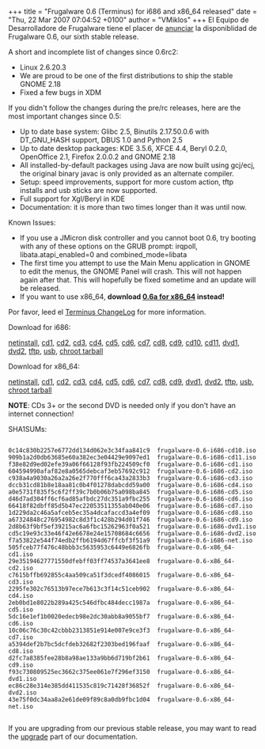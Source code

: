 +++
title = "Frugalware 0.6 (Terminus) for i686 and x86_64 released"
date = "Thu, 22 Mar 2007 07:04:52 +0100"
author = "VMiklos"
+++
El Equipo de Desarrolladore de Frugalware tiene el placer de [anunciar](/news/57) la disponiblidad de Frugalware 0.6, our sixth stable release.  

 A short and incomplete list of changes since 0.6rc2:  

* Linux 2.6.20.3
* We are proud to be one of the first distributions to ship the stable GNOME 2.18
* Fixed a few bugs in XDM


 If you didn't follow the changes during the pre/rc releases, here are the most important changes since 0.5:  

* Up to date base system: Glibc 2.5, Binutils 2.17.50.0.6 with DT\_GNU\_HASH support, DBUS 1.0 and Python 2.5
* Up to date desktop packages: KDE 3.5.6, XFCE 4.4, Beryl 0.2.0, OpenOffice 2.1, Firefox 2.0.0.2 and GNOME 2.18
* All installed-by-default packages using Java are now built using gcj/ecj, the original binary javac is only provided as an alternate compiler.
* Setup: speed improvements, support for more custom action, tftp installs and usb sticks are now supported.
* Full support for Xgl/Beryl in KDE
* Documentation: it is more than two times longer than it was until now.


 Known Issues:  

* If you use a JMicron disk controller and you cannot boot 0.6, try booting with any of these options on the GRUB prompt: irqpoll, libata.atapi\_enabled=0 and combined\_mode=libata
* The first time you attempt to use the Main Menu application in GNOME to edit the menus, the GNOME Panel will crash. This will not happen again after that. This will hopefully be fixed sometime and an update will be released.
* If you want to use x86\_64, **download [0.6a for x86\_64](/news/67) instead!**


 Por favor, leed el [Terminus ChangeLog](http://ftp.frugalware.org/pub/frugalware/frugalware-0.6/ChangeLog.txt) for more information.  

 Download for i686:  

[netinstall](/download/frugalware-0.6-iso/frugalware-0.6-i686-net.iso),
 [cd1](/download/frugalware-0.6-iso/frugalware-0.6-i686-cd1.iso),
 [cd2](/download/frugalware-0.6-iso/frugalware-0.6-i686-cd2.iso),
 [cd3](/download/frugalware-0.6-iso/frugalware-0.6-i686-cd3.iso),
 [cd4](/download/frugalware-0.6-iso/frugalware-0.6-i686-cd4.iso),
 [cd5](/download/frugalware-0.6-iso/frugalware-0.6-i686-cd5.iso),
 [cd6](/download/frugalware-0.6-iso/frugalware-0.6-i686-cd6.iso),
 [cd7](/download/frugalware-0.6-iso/frugalware-0.6-i686-cd7.iso),
 [cd8](/download/frugalware-0.6-iso/frugalware-0.6-i686-cd8.iso),
 [cd9](/download/frugalware-0.6-iso/frugalware-0.6-i686-cd9.iso),
 [cd10](/download/frugalware-0.6-iso/frugalware-0.6-i686-cd10.iso),
 [cd11](/download/frugalware-0.6-iso/frugalware-0.6-i686-cd11.iso),
 [dvd1](/download/frugalware-0.6-iso/frugalware-0.6-i686-dvd1.iso),
 [dvd2](/download/frugalware-0.6-iso/frugalware-0.6-i686-dvd2.iso),
 [tftp](/download/frugalware-0.6-iso/frugalware-0.6-i686-tftp.img.gz),
 [usb](/download/frugalware-0.6-iso/frugalware-0.6-i686-usb.tar.gz),
 [chroot tarball](/download/frugalware-0.6-iso/fwchroot-0.6-i686.tar.bz2)
  

 Download for x86\_64:  

[netinstall](/download/frugalware-0.6-iso/frugalware-0.6-x86_64-net.iso),
 [cd1](/download/frugalware-0.6-iso/frugalware-0.6-x86_64-cd1.iso),
 [cd2](/download/frugalware-0.6-iso/frugalware-0.6-x86_64-cd2.iso),
 [cd3](/download/frugalware-0.6-iso/frugalware-0.6-x86_64-cd3.iso),
 [cd4](/download/frugalware-0.6-iso/frugalware-0.6-x86_64-cd4.iso),
 [cd5](/download/frugalware-0.6-iso/frugalware-0.6-x86_64-cd5.iso),
 [cd6](/download/frugalware-0.6-iso/frugalware-0.6-x86_64-cd6.iso),
 [cd7](/download/frugalware-0.6-iso/frugalware-0.6-x86_64-cd7.iso),
 [cd8](/download/frugalware-0.6-iso/frugalware-0.6-x86_64-cd8.iso),
 [cd9](/download/frugalware-0.6-iso/frugalware-0.6-x86_64-cd9.iso),
 [dvd1](/download/frugalware-0.6-iso/frugalware-0.6-x86_64-dvd1.iso),
 [dvd2](/download/frugalware-0.6-iso/frugalware-0.6-x86_64-dvd2.iso),
 [tftp](/download/frugalware-0.6-iso/frugalware-0.6-x86_64-tftp.img.gz),
 [usb](/download/frugalware-0.6-iso/frugalware-0.6-x86_64-usb.tar.gz),
 [chroot tarball](/download/frugalware-0.6-iso/fwchroot-0.6-x86_64.tar.bz2)
  

**NOTE**: CDs 3+ or the second DVD is needed only if you don't have an internet connection!  

 SHA1SUMs:
 
```

0c14c830b2257e6772dd134d062e3c34faa841c9  frugalware-0.6-i686-cd10.iso
909b1a2d0db63685e60a382ec3e04429e9097ed1  frugalware-0.6-i686-cd11.iso
f38e82d9ed02efe39a06f66128f93fb224509cf0  frugalware-0.6-i686-cd1.iso
604594990afaf82e8a0565debcaf3eb57692c912  frugalware-0.6-i686-cd2.iso
c938a4a9030a26a2a26e2f770fff6ca43a2833b3  frugalware-0.6-i686-cd3.iso
dccb31cd81b8e18aa81c0b4f01278dabcdd59a00  frugalware-0.6-i686-cd4.iso
a0e5731f835f5c6f2ff39c7b0b06b75a098ba845  frugalware-0.6-i686-cd5.iso
d46d7ad304ff6cf6ad85afbdc27dc351a9fbc255  frugalware-0.6-i686-cd6.iso
66418f82dbff85d5b47ec22053511355ab040e06  frugalware-0.6-i686-cd7.iso
1d229da2c46a5afceb5ec35a4dcafaccd3a4ef09  frugalware-0.6-i686-cd8.iso
a67324848c276954982c8d3f1c428b294d01f746  frugalware-0.6-i686-cd9.iso
2d8b63f9bf5ef39215ac6a6fbc15262963f0a521  frugalware-0.6-i686-dvd1.iso
cd5c19e93c33e46f42e6678e24e15708684c6656  frugalware-0.6-i686-dvd2.iso
f7a53822e544f74edb2ffb6194d67ffcbf3f51a9  frugalware-0.6-i686-net.iso
505fceb77f476c48bbb3c5635953c6449e6826fb  frugalware-0.6-x86_64-cd1.iso
29e35194627771550dfebff03ff74537a3641ee8  frugalware-0.6-x86_64-cd2.iso
c7615bffb692855c4aa509ca51f3dcedf4086015  frugalware-0.6-x86_64-cd3.iso
2295fe302c76513b97ece7b613c3f14c51ceb902  frugalware-0.6-x86_64-cd4.iso
2eb0bd1e8022b289a425c546dfbc484decc1987a  frugalware-0.6-x86_64-cd5.iso
5dc16e1ef1b0020edecb98e2dc30abb8a9055bf7  frugalware-0.6-x86_64-cd6.iso
10c06c76c30c42cbbb2313851e914e007e9ce3f3  frugalware-0.6-x86_64-cd7.iso
a5394def2b7bc5dcfdeb32682f2303bed196faaf  frugalware-0.6-x86_64-cd8.iso
d2fc7a8385fee28b8a98ae133a9bb6d719bf2b61  frugalware-0.6-x86_64-cd9.iso
f93c730809525ec3662c375ee061e7f296ef3150  frugalware-0.6-x86_64-dvd1.iso
ec86c28e314e385dd411535c819c71428f36852f  frugalware-0.6-x86_64-dvd2.iso
43e75f0dc34aa8a2e61de09f89c8a0db9fbc1d04  frugalware-0.6-x86_64-net.iso
            
```

 If you are upgrading from our previous stable release, you may want to read the [upgrade](http://frugalware.org/docs/stable/upgrade) part of our documentation.  
